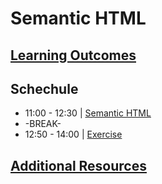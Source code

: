 # Semantic HTML

## [Learning Outcomes](./learning-outcomes.md)

## Schechule

- 11:00 - 12:30 | [Semantic HTML](./topic.md)
- -BREAK-
- 12:50 - 14:00 | [Exercise](./exercise.md)

## [Additional Resources](./resources.md)
